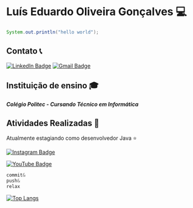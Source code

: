 # Luís Eduardo Oliveira Gonçalves :computer:

~~~ Java
System.out.println("hello world");
~~~

## Contato :telephone_receiver:
[![LinkedIn Badge](https://img.shields.io/badge/LinkedIn-0077B5?style=for-the-badge&logo=linkedin&logoColor=white)](https://www.linkedin.com/in/luis-eduardo-o-g/)
[![Gmail Badge](https://img.shields.io/badge/Gmail-D14836?style=for-the-badge&logo=gmail&logoColor=white)](mailto:luiseduardo123321@gmail.com)

<!--
## Sistemas operacionais atualmente utilizados :dvd:
[![Parrot Badge](https://img.shields.io/badge/Parrot&nbsp;OS-74e1ef?style=for-the-badge&logo=linux&logoColor=black)]()
[![Windows Badge](https://img.shields.io/badge/Windows-0078D6?style=for-the-badge&logo=windows&logoColor=white)]()


## Tecnologias estudadas :blue_book:

[![Html Badge](https://img.shields.io/badge/HTML5-E34F26?style=for-the-badge&logo=html5&logoColor=white)]()
[![Css Badge](https://img.shields.io/badge/CSS3-1572B6?style=for-the-badge&logo=css3&logoColor=white)]()
[![PHP Badge](https://img.shields.io/badge/PHP-777BB4?style=for-the-badge&logo=php&logoColor=white)]()
[![JavaScript Badge](https://img.shields.io/badge/JavaScript-323330?style=for-the-badge&logo=javascript&logoColor=F7DF1E)]()
[![Bootstrap Badge](https://img.shields.io/badge/Bootstrap-563D7C?style=for-the-badge&logo=bootstrap&logoColor=white)]()
[![jQuery Badge](https://img.shields.io/badge/jQuery-0769AD?style=for-the-badge&logo=jquery&logoColor=white)]()
[![Laravel Badge](https://img.shields.io/badge/Laravel-FF2D20?style=for-the-badge&logo=laravel&logoColor=white)]()
[![Python Badge](https://img.shields.io/badge/Python-14354C?style=for-the-badge&logo=python&logoColor=white)]()
[![Java Badge](https://img.shields.io/badge/Java-ED8B00?style=for-the-badge&logo=java&logoColor=white)]()

-->

## Instituição de ensino :mortar_board:
##### Colégio Politec - Cursando Técnico em Informática

## Atividades Realizadas :paperclip:
Atualmente estagiando como desenvolvedor Java :star:

[![Instagram Badge](https://img.shields.io/badge/Boost&nbsp;Informática-E4405F?style=for-the-badge&logo=instagram&logoColor=white)](https://www.instagram.com/boostinformatica_/
)

[![YouTube Badge](https://img.shields.io/badge/Canal&nbsp;YouTube-FF0000?style=for-the-badge&logo=youtube&logoColor=white)](https://www.youtube.com/channel/UCqy3Z1pvettKHPIH9GjecOg)

~~~ C#
commit&
push&
relax
~~~

[![Top Langs](https://github-readme-stats.vercel.app/api/top-langs/?username=LuisEd-dev&langs_count=10&theme=graywhite&layout=compact)](https://github.com/LuisEd-dev)

<!--
[![C# Badge](https://img.shields.io/badge/C%23-239120?style=for-the-badge&logo=c-sharp&logoColor=white)]()
[![Linkedin Badge](https://img.shields.io/badge/-LinkedIn-blue?style=flat-square&logo=linkedin&link=https://www.linkedin.com/in/luis-eduardo-o-g/)](https://www.linkedin.com/in/luis-eduardo-o-g/)
[![Youtube Badge](https://img.shields.io/badge/-YouTube-ff0000?style=flat-square&labelColor=ff0000&logo=youtube&logoColor=white&link=https://www.youtube.com/channel/UCqy3Z1pvettKHPIH9GjecOg)]()

**LuisEd-dev/Luised-dev** is a ✨ _special_ ✨ repository because its `README.md` (this file) appears on your GitHub profile.

Here are some ideas to get you started:

- 🔭 I’m currently working on ...
- 🌱 I’m currently learning ...
- 👯 I’m looking to collaborate on ...
- 🤔 I’m looking for help with ...
- 💬 Ask me about ...
- 📫 How to reach me: ...
- 😄 Pronouns: ...
- ⚡ Fun fact: ...
-->
